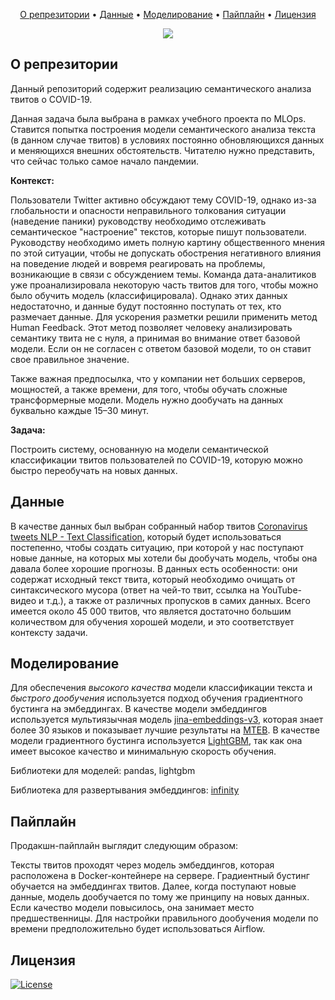 <p align="center">
  <a href="#о-репрезитории">О репрезитории</a> •
  <a href="#данные">Данные</a> •
  <a href="#моделирование">Моделирование</a> •
  <a href="#пайплайн">Пайплайн</a> •
  <a href="#лицензия">Лицензия</a>
</p>

<p align="center">
<a href="https://github.com/Blinorot/pytorch_project_template/blob/main/LICENSE">
   <img src=https://img.shields.io/badge/license-MIT-blue.svg>
</a>
</p>

## О репрезитории

Данный репозиторий содержит реализацию семантического анализа твитов о COVID-19.

Данная задача была выбрана в рамках учебного проекта по MLOps. Ставится попытка построения модели семантического анализа текста (в данном случае твитов) в условиях постоянно обновляющихся данных и меняющихся внешних обстоятельств. Читателю нужно представить, что сейчас только самое начало пандемии.

**Контекст:**

Пользователи Twitter активно обсуждают тему COVID-19, однако из-за глобальности и опасности неправильного толкования ситуации (наведение паники) руководству необходимо отслеживать семантическое "настроение" текстов, которые пишут пользователи. Руководству необходимо иметь полную картину общественного мнения по этой ситуации, чтобы не допускать обострения негативного влияния на поведение людей и вовремя реагировать на проблемы, возникающие в связи с обсуждением темы. Команда дата-аналитиков уже проанализировала некоторую часть твитов для того, чтобы можно было обучить модель (классифицировала). Однако этих данных недостаточно, и данные будут постоянно поступать от тех, кто размечает данные. Для ускорения разметки решили применить метод Human Feedback. Этот метод позволяет человеку анализировать семантику твита не с нуля, а принимая во внимание ответ базовой модели. Если он не согласен с ответом базовой модели, то он ставит свое правильное значение.

Также важная предпосылка, что у компании нет больших серверов, мощностей, а также времени, для того, чтобы обучать сложные трансформерные модели. Модель нужно дообучать на данных буквально каждые 15–30 минут.

**Задача:**

Построить систему, основанную на модели семантической классификации твитов пользователей по COVID-19, которую можно быстро переобучать на новых данных.

## Данные

В качестве данных был выбран собранный набор твитов [Coronavirus tweets NLP - Text Classification](https://www.kaggle.com/datasets/datatattle/covid-19-nlp-text-classification?select=Corona_NLP_train.csv), который будет использоваться постепенно, чтобы создать ситуацию, при которой у нас поступают новые данные, на которых мы хотели бы дообучать модель, чтобы она давала более хорошие прогнозы. В данных есть особенности: они содержат исходный текст твита, который необходимо очищать от синтаксического мусора (ответ на чей-то твит, ссылка на YouTube-видео и т.д.), а также от различных пропусков в самих данных. Всего имеется около 45 000 твитов, что является достаточно большим количеством для обучения хорошей модели, и это соответствует контексту задачи.

## Моделирование

Для обеспечения *высокого качества* модели классификации текста и *быстрого дообучения* используется подход обучения градиентного бустинга на эмбеддингах. В качестве модели эмбеддингов используется мультиязычная модель [jina-embeddings-v3](https://huggingface.co/jinaai/jina-embeddings-v3), которая знает более 30 языков и показывает лучшие результаты на [MTEB](https://huggingface.co/spaces/mteb/leaderboard). В качестве модели градиентного бустинга используется [LightGBM](https://lightgbm.readthedocs.io/en/stable/), так как она имеет высокое качество и минимальную скорость обучения.

Библиотеки для моделей: pandas, lightgbm

Библиотека для развертывания эмбеддингов: [infinity](https://michaelfeil.eu/infinity/0.0.70/)

## Пайплайн

Продакшн-пайплайн выглядит следующим образом:

Тексты твитов проходят через модель эмбеддингов, которая расположена в Docker-контейнере на сервере. Градиентный бустинг обучается на эмбеддингах твитов. Далее, когда поступают новые данные, модель дообучается по тому же принципу на новых данных. Если качество модели повысилось, она занимает место предшественницы. Для настройки правильного дообучения модели по времени предположительно будет использоваться Airflow.

## Лицензия

[![License](https://img.shields.io/badge/license-MIT-blue.svg)](/LICENSE)
